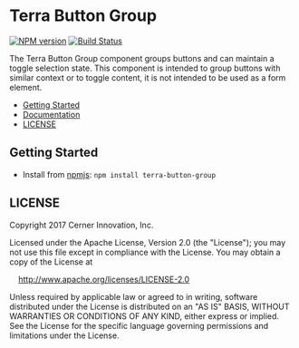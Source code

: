 # Terra Button Group


[![NPM version](http://img.shields.io/npm/v/terra-button-group.svg)](https://www.npmjs.org/package/terra-button-group)
[![Build Status](https://travis-ci.org/cerner/terra-core.svg?branch=master)](https://travis-ci.org/cerner/terra-core)

The Terra Button Group component groups buttons and can maintain a toggle selection state. This component is intended to group buttons with similar context or to toggle content, it is not intended to be used as a form element.

- [Getting Started](#getting-started)
- [Documentation](https://github.com/cerner/terra-core/tree/master/packages/terra-button-group/docs)
- [LICENSE](#license)

## Getting Started

- Install from [npmjs](https://www.npmjs.com): `npm install terra-button-group`

## LICENSE

Copyright 2017 Cerner Innovation, Inc.

Licensed under the Apache License, Version 2.0 (the "License"); you may not use this file except in compliance with the License. You may obtain a copy of the License at

&nbsp;&nbsp;&nbsp;&nbsp;http://www.apache.org/licenses/LICENSE-2.0

Unless required by applicable law or agreed to in writing, software distributed under the License is distributed on an "AS IS" BASIS, WITHOUT WARRANTIES OR CONDITIONS OF ANY KIND, either express or implied. See the License for the specific language governing permissions and limitations under the License.
